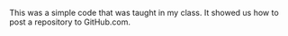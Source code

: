 This was a simple code that was taught in my class. It showed us how to post a repository to GitHub.com.
